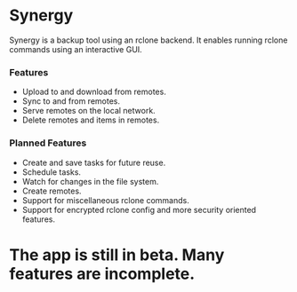 # Synergy

Synergy is a backup tool using an rclone backend. It enables running rclone commands using an interactive GUI.

### Features
  - Upload to and download from remotes.
  - Sync to and from remotes.
  - Serve remotes on the local network.
  - Delete remotes and items in remotes.
  
### Planned Features
  - Create and save tasks for future reuse.
  - Schedule tasks.
  - Watch for changes in the file system.
  - Create remotes.
  - Support for miscellaneous rclone commands.
  - Support for encrypted rclone config and more security oriented features.

# The app is still in beta. Many features are incomplete.
